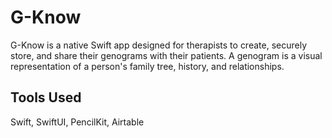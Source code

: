 # G-Know

G-Know is a native Swift app designed for therapists to create, securely store, and share their genograms with their patients. A genogram is a visual representation of a person's family tree, history, and relationships. 

## Tools Used
Swift, SwiftUI, PencilKit, Airtable

